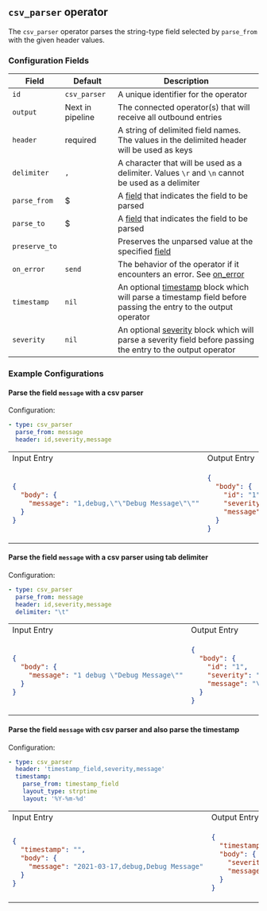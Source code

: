 ## `csv_parser` operator

The `csv_parser` operator parses the string-type field selected by `parse_from` with the given header values.
 
### Configuration Fields 

| Field         | Default          | Description                                                                                                                                                                                                                              |
| ---           | ---              | ---                                                                                                                                                                                                                                      |
| `id`          | `csv_parser`     | A unique identifier for the operator                                                                                                                                                                                                     |
| `output`      | Next in pipeline | The connected operator(s) that will receive all outbound entries                                                                                                                                                                         |
| `header`      | required         | A string of delimited field names. The values in the delimited header will be used as keys                                                                                                                                               |
| `delimiter`   | `,`              | A character that will be used as a delimiter. Values `\r` and `\n` cannot be used as a delimiter                                                                                                                                         |
| `parse_from`  | $                | A [field](/docs/types/field.md) that indicates the field to be parsed                                                                                                                                                                    |
| `parse_to`    | $                | A [field](/docs/types/field.md) that indicates the field to be parsed                                                                                                                                                                    |
| `preserve_to` |                  | Preserves the unparsed value at the specified [field](/docs/types/field.md)                                                                                                                                                              |
| `on_error`    | `send`           | The behavior of the operator if it encounters an error. See [on_error](/docs/types/on_error.md)                                                                                                                                          |
| `timestamp`   | `nil`            | An optional [timestamp](/docs/types/timestamp.md) block which will parse a timestamp field before passing the entry to the output operator                                                                                               |
| `severity`    | `nil`            | An optional [severity](/docs/types/severity.md) block which will parse a severity field before passing the entry to the output operator                                                                                                  |

### Example Configurations

#### Parse the field `message` with a csv parser

Configuration:

```yaml
- type: csv_parser
  parse_from: message
  header: id,severity,message
```

<table>
<tr><td> Input Entry </td> <td> Output Entry </td></tr>
<tr>
<td>

```json
{
  "body": {
    "message": "1,debug,\"\"Debug Message\"\""
  }
}
```

</td>
<td>

```json
{
  "body": {
    "id": "1",
    "severity": "debug",
    "message": "\"Debug Message\""
  }
}
```

</td>
</tr>
</table>

#### Parse the field `message` with a csv parser using tab delimiter

Configuration:

```yaml
- type: csv_parser
  parse_from: message
  header: id,severity,message
  delimiter: "\t"
```

<table>
<tr><td> Input Entry </td> <td> Output Entry </td></tr>
<tr>
<td>

```json
{
  "body": {
    "message": "1 debug \"Debug Message\""
  }
}
```

</td>
<td>

```json
{
  "body": {
    "id": "1",
    "severity": "debug",
    "message": "\"Debug Message\""
  }
}
```

</td>
</tr>
</table>

#### Parse the field `message` with csv parser and also parse the timestamp

Configuration:

```yaml
- type: csv_parser
  header: 'timestamp_field,severity,message'
  timestamp:
    parse_from: timestamp_field
    layout_type: strptime
    layout: '%Y-%m-%d'
```
 
<table>
<tr><td> Input Entry </td> <td> Output Entry </td></tr>
<tr>
<td>

```json
{
  "timestamp": "",
  "body": {
    "message": "2021-03-17,debug,Debug Message"
  }
}
```

</td>
<td>

```json
{
  "timestamp": "2021-03-17T00:00:00-00:00",
  "body": {
    "severity": "debug",
    "message": "Debug Message"
  }
}
```

</td>
</tr>
</table>